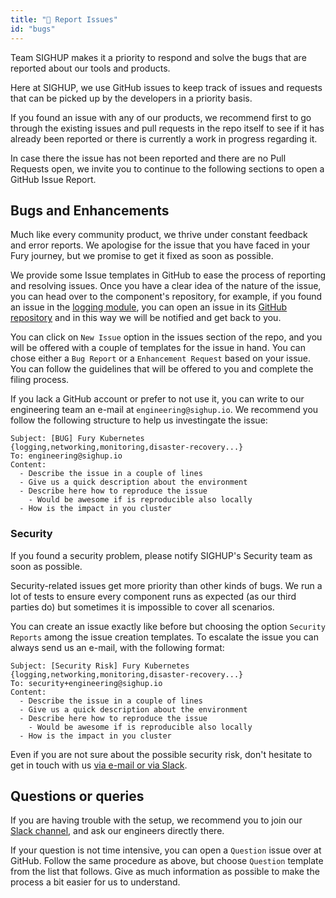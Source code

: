 ```yaml
---
title: "🐞 Report Issues"
id: "bugs"
---
```


Team SIGHUP makes it a priority to respond and solve the bugs that are reported
about our tools and products.

Here at SIGHUP, we use GitHub issues to keep track of issues and requests that
can be picked up by the developers in a priority basis.

If you found an issue with any of our products, we recommend first to go through
the existing issues and pull requests in the repo itself to see if it has already
been reported or there is currently a work in progress regarding it.

In case there the issue has not been reported and there are no Pull Requests open,
we invite you to continue to the following sections to open a GitHub Issue Report.

## Bugs and Enhancements

Much like every community product, we thrive under constant feedback and error
reports. We apologise for the issue that you have faced in your Fury journey,
but we promise to get it fixed as soon as possible.

We provide some Issue templates in GitHub to ease the process of reporting and
resolving issues. Once you have a clear idea of the nature of the issue, you can
head over to the component's repository, for example, if you found an issue in
the [logging module](https://github.com/sighupio/fury-kubernetes-logging/issues), you can open an issue in its
[GitHub repository](https://github.com/sighupio/fury-kubernetes-logging/issues)
and in this way we will be notified and get back to you.

You can click on `New Issue` option in the issues section of the repo, and you
will be offered with a couple of templates for the issue in hand. You can chose
either a `Bug Report` or a `Enhancement Request` based on your issue. You can
follow the guidelines that will be offered to you and complete the filing process.

If you lack a GitHub account or prefer to not use it, you can write to our
engineering team an e-mail at `engineering@sighup.io`. We recommend you follow
the following structure to help us investingate the issue:

```text
Subject: [BUG] Fury Kubernetes {logging,networking,monitoring,disaster-recovery...}
To: engineering@sighup.io
Content:
  - Describe the issue in a couple of lines
  - Give us a quick description about the environment
  - Describe here how to reproduce the issue
    - Would be awesome if is reproducible also locally
  - How is the impact in you cluster
```

### Security

If you found a security problem, please notify SIGHUP's Security team as soon as possible.

Security-related issues get more priority than other kinds of bugs. We run a lot of tests to ensure every component
runs as expected (as our third parties do) but sometimes it is impossible to cover all scenarios.

You can create an issue exactly like before but choosing the option `Security
Reports` among the issue creation templates. To escalate the issue you can
always send us an e-mail, with the following format:

```text
Subject: [Security Risk] Fury Kubernetes {logging,networking,monitoring,disaster-recovery...}
To: security+engineering@sighup.io
Content:
  - Describe the issue in a couple of lines
  - Give us a quick description about the environment
  - Describe here how to reproduce the issue
    - Would be awesome if is reproducible also locally
  - How is the impact in you cluster
```

Even if you are not sure about the possible security risk, don't hesitate to get in touch with us [via e-mail or via Slack](index.md#get-in-touch-with-us).

## Questions or queries

If you are having trouble with the setup, we recommend you to join our [Slack
channel](index.md#get-in-touch-with-us), and ask our engineers directly there.

If your question is not time intensive, you can open a `Question` issue over at
GitHub. Follow the same procedure as above, but choose `Question` template
from the list that follows. Give as much information as possible to make the
process a bit easier for us to understand.
